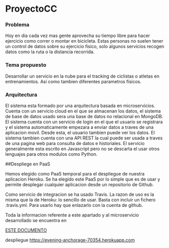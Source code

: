 # ProyectoCC

### Problema

Hoy en dia cada vez mas gente aprovecha su tiempo libre para hacer ejercicio como correr o montar en bicicleta. Estas personas no suelen tener un control de datos sobre su ejercicio fisico, solo algunos servicios recogen datos como la ruta o la distancia recorrida.

### Tema propuesto

Desarrollar un servicio en la nube para el tracking de ciclistas o atletas en entrenamientos. Así como tambien diferentes parametros físicos.

### Arquitectura

El sistema esta formado por una arquitectura basada en microservicios. Cuenta con un servicio cloud en el que se almacenan los datos, el sistema de base de datos usado sera una base de datos no relacional en MongoDB. El sistema cuenta con un servicio de login en el que el usuario se registrara y el sistema automaticamente empezara a enviar datos a traves de una aplicacion movil. Desde esta, el usuario tambien puede ver los datos. El sistema tambien cuenta con una API REST la cual puede ser usada a traves de una pagina web para consulta de datos e historiales. El servicio generalmente esta escrito en Javascript pero no se descarta el usar otros lenguajes para otros modulos como Python.

##Despliege en PaaS

Hemos elegido como PaaS temporal para el despliegue de nuestra aplicacion Heroku. Se ha elegido este PaaS por lo simple que es de usar y permite desplegar cualquier aplicacion desde un repositorio de Github.

Como servicio de integracion se ha usado Travis. La razon de uso es la misma que la de Heroku: lo sencillo de usar. Basta con incluir un fichero .travis.yml. Para usarlo hay que enlazarlo con la cuenta de github.

Toda la informacion referente a este apartado y al microservicio desarrollado se encuentra en

[ESTE DOCUMENTO](./docs/Hito2.md)



despliegue https://evening-anchorage-70354.herokuapp.com
